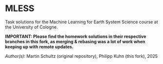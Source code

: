 # MLESS

Task solutions for the Machine Learning for Earth System Science course at the University of Cologne.

**IMPORTANT: Please find the homework solutions in their respective branches in this fork, as merging & rebasing was a lot of work when keeping up with remote updates.**

_Author(s):_ Martin Schultz (original repository), Philipp Kuhn (this fork), 2025

